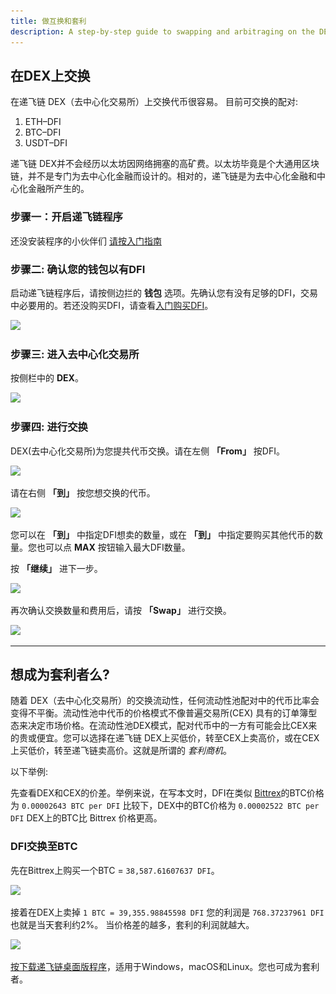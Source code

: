 ```yaml
---
title: 做互换和套利
description: A step-by-step guide to swapping and arbitraging on the DEX
---
```


## 在DEX上交换

在递飞链 DEX（去中心化交易所）上交换代币很容易。
目前可交换的配对:

1. ETH–DFI
2. BTC–DFI
3. USDT–DFI

递飞链 DEX并不会经历以太坊因网络拥塞的高矿费。以太坊毕竟是个大通用区块链，并不是专门为去中心化金融而设计的。相对的，递飞链是为去中心化金融和中心化金融所产生的。

### 步骤一：开启递飞链程序

还没安装程序的小伙伴们 [请按入门指南](/learn/defi-app-how-to/?utm_source=defichain&utm_medium=dex-guide&utm_campaign=dex-launch)

### 步骤二: 确认您的钱包以有DFI

启动递飞链程序后，请按侧边拦的 **钱包** 选项。先确认您有没有足够的DFI，交易中必要用的。若还没购买DFI，请查看[入门购买DFI](https://defichain.ghost.io/where-and-how-to-buy-dfi-defichain/)。

<img src="/img/guides/installing-defi-app/wallets-choose.png" srcset="/img/guides/installing-defi-app/wallets-choose.png 1x, /img/guides/installing-defi-app/wallets-choose@2x.png 2x">

### 步骤三: 进入去中心化交易所

按侧栏中的 **DEX**。

<img src="/img/guides/obtaining-tokens/go-to-dex.png" srcset="/img/guides/obtaining-tokens/go-to-dex.png 1x, /img/guides/obtaining-tokens/go-to-dex@2x.png 2x">

### 步骤四: 进行交换

DEX(去中心化交易所)为您提共代币交换。请在左侧 **「From」** 按DFI。

<img src="/img/guides/obtaining-tokens/dex-from.png" srcset="/img/guides/obtaining-tokens/dex-from.png 1x, /img/guides/obtaining-tokens/dex-from@2x.png 2x">

请在右侧 **「到」** 按您想交换的代币。

<img src="/img/guides/obtaining-tokens/dex-to.png" srcset="/img/guides/obtaining-tokens/dex-to.png 1x, /img/guides/obtaining-tokens/dex-to@2x.png 2x">

您可以在 **「到」** 中指定DFI想卖的数量，或在 **「到」** 中指定要购买其他代币的数量。您也可以点 **MAX** 按钮输入最大DFI数量。

按 **「继续」** 进下一步。

<img src="/img/guides/obtaining-tokens/ready-to-swap.png" srcset="/img/guides/obtaining-tokens/ready-to-swap.png 1x, /img/guides/obtaining-tokens/ready-to-swap@2x.png 2x">

再次确认交换数量和费用后，请按 **「Swap」** 进行交换。

<img src="/img/guides/obtaining-tokens/dex-verify.png" srcset="/img/guides/obtaining-tokens/dex-verify.png 1x, /img/guides/obtaining-tokens/dex-verify@2x.png 2x">

---

## 想成为套利者么?

随着 DEX（去中心化交易所）的交换流动性，任何流动性池配对中的代币比率会变得不平衡。流动性池中代币的价格模式不像普遍交易所(CEX) 具有的订单簿型态来决定市场价格。在流动性池DEX模式，配对代币中的一方有可能会比CEX来的贵或便宜。您可以选择在递飞链 DEX上买低价，转至CEX上卖高价，或在CEX上买低价，转至递飞链卖高价。这就是所谓的 _套利商机_。

以下举例:

先查看DEX和CEX的价差。举例来说，在写本文时，DFI在类似 [Bittrex](https://global.bittrex.com/Market/Index?MarketName=BTC-DFI)的BTC价格为 `0.00002643 BTC per DFI` 比较下，DEX中的BTC价格为 `0.00002522 BTC per DFI` DEX上的BTC比 Bittrex 价格更高。

### DFI交换至BTC

先在Bittrex上购买一个BTC = `38,587.61607637 DFI`。

<img src="/img/guides/arbitrage/arbitrage-cex.png" srcset="/img/guides/arbitrage/arbitrage-cex.png 1x, /img/guides/arbitrage/arbitrage-cex@2x.png 2x">

接着在DEX上卖掉 `1 BTC = 39,355.98845598 DFI` 您的利润是 `768.37237961 DFI` 也就是当天套利约2%。 当价格差的越多，套利的利润就越大。

<img src="/img/guides/arbitrage/arbitrage1.png" srcset="/img/guides/arbitrage/arbitrage1.png 1x, /img/guides/arbitrage/arbitrage1@2x.png 2x">

[按下载递飞链桌面版程序](/downloads)，适用于Windows，macOS和Linux。您也可成为套利者。
